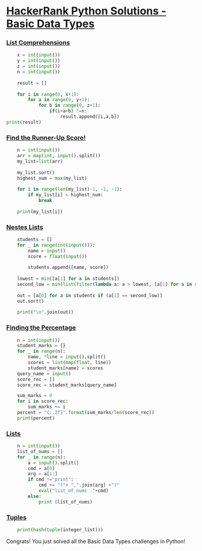 # [HackerRank Python Solutions - Basic Data Types](https://www.hackerrank.com/domains/python?filters%5Bsubdomains%5D%5B%5D=py-basic-data-types "Python - Basic Data Types")

### [List Comprehensions](https://www.hackerrank.com/challenges/list-comprehensions?isFullScreen=true "List Comprehensions")

```python
    x = int(input())
    y = int(input())
    z = int(input())
    n = int(input())
    
    result = []
    
    for i in range(0, x+1):
        for a in range(0, y+1):
            for b in range(0, z+1):
                if(i+a+b) !=n:
                    result.append([i,a,b])
print(result)
```

### [Find the Runner-Up Score!](https://www.hackerrank.com/challenges/find-second-maximum-number-in-a-list?isFullScreen=true "Find the Runner-Up Score!")

```python
    n = int(input())
    arr = map(int, input().split())
    my_list=list(arr)
    
    my_list.sort()
    highest_num = max(my_list)
    
    for i in range(len(my_list)-1, -1, -1):
        if my_list[i] < highest_num:
            break
            
    print(my_list[i])
```

### [Nestes Lists](https://www.hackerrank.com/challenges/nested-list?isFullScreen=true "Nested Lists")

```python
    students = []
    for _ in range(int(input())):
        name = input()
        score = float(input())
        
        students.append([name, score])
    
    lowest = min([a[1] for a in students])
    second_low = min(list(filter(lambda a: a > lowest, [a[1] for a in students])))
    
    out = [a[0] for a in students if (a[1] == second_low)]
    out.sort()
    
    print("\n".join(out))
```

### [Finding the Percentage](https://www.hackerrank.com/challenges/finding-the-percentage?isFullScreen=true "Finding the Percentage")

```python
    n = int(input())
    student_marks = {}
    for _ in range(n):
        name, *line = input().split()
        scores = list(map(float, line))
        student_marks[name] = scores
    query_name = input()
    score_rec = []
    score_rec = student_marks[query_name]

    sum_marks = 0
    for i in score_rec:
        sum_marks += i
    percent = "{:.2f}".format(sum_marks/len(score_rec))
    print(percent)
```

### [Lists](https://www.hackerrank.com/challenges/python-lists?isFullScreen=true "Lists")

```python
    n = int(input())
    list_of_nums = []
    for _ in range(n):
        a = input().split()
        cmd = a[0]
        arg = a[1:]
        if cmd !="print":
            cmd += "("+ ",".join(arg) +")"
            eval("list_of_nums ."+cmd)
        else:
            print (list_of_nums)
```

### [Tuples](https://www.hackerrank.com/challenges/python-tuples?isFullScreen=true "Tubles")

```python
    print(hash(tuple(integer_list)))
```

Congrats! You just solved all the Basic Data Types challenges in Python!